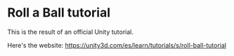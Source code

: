# Roll a Ball tutorial

This is the result of an official Unity tutorial.

Here's the website: https://unity3d.com/es/learn/tutorials/s/roll-ball-tutorial

